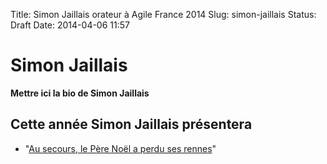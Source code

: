 Title: Simon Jaillais orateur à Agile France 2014 
Slug: simon-jaillais
Status: Draft
Date: 2014-04-06 11:57

# Simon Jaillais

**Mettre ici la bio de Simon Jaillais**
## Cette année Simon Jaillais présentera

* "[Au secours, le Père Noël a perdu ses rennes](../sessions/au-secours-le-pere-noel-a-perdu-ses-rennes.html)"


